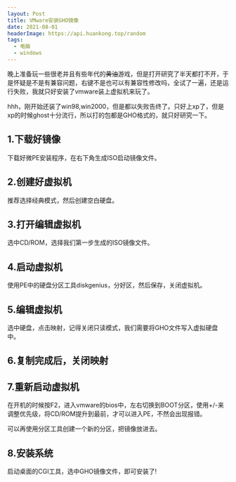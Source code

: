 ```yaml
---
layout: Post
title: VMware安装GHO镜像
date: 2021-08-01
headerImage: https://api.huankong.top/random
tags:
  - 电脑
  - windows
---
```

晚上准备玩一些很老并且有些年代的~~黄油~~游戏，但是打开研究了半天都打不开，于是怀疑是不是有兼容问题，右键不是也可以有兼容性修改吗，全试了一遍，还是运行失败，我就只好安装了vmware装上虚拟机来玩了。

hhh，刚开始还装了win98,win2000，但是都以失败告终了。只好上xp了，但是xp的时候ghost十分流行，所以打的包都是GHO格式的，就只好研究一下。

## 1.下载好镜像

下载好微PE安装程序，在右下角生成ISO启动镜像文件。

## 2.创建好虚拟机

推荐选择经典模式，然后创建空白硬盘。

## 3.打开编辑虚拟机

选中CD/ROM，选择我们第一步生成的ISO镜像文件。

## 4.启动虚拟机

使用PE中的硬盘分区工具diskgenius，分好区，然后保存，关闭虚拟机。

## 5.编辑虚拟机

选中硬盘，点击映射，记得关闭只读模式，我们需要将GHO文件写入虚拟硬盘中。

## 6.复制完成后，关闭映射

## 7.重新启动虚拟机

在开机的时候按F2，进入vmware的bios中，左右切换到BOOT分区，使用+/-来调整优先级，将CD/ROM提升到最前，才可以进入PE，不然会出现报错。

可以再使用分区工具创建一个新的分区，把镜像放进去。

## 8.安装系统

启动桌面的CGI工具，选中GHO镜像文件，即可安装了!
